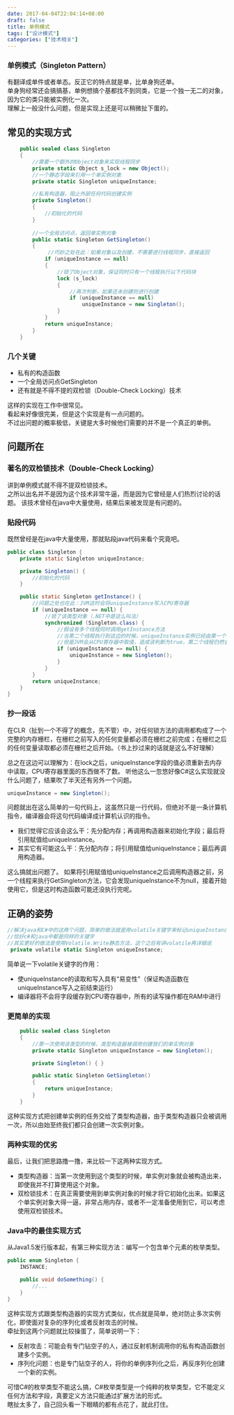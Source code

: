 ```yaml
---
date: 2017-04-04T22:04:14+08:00
draft: false
title: 单例模式
tags: ["设计模式"]
categories: ["技术相关"]
---
```


### 单例模式（Singleton Pattern）
有翻译成单件或者单态。反正它的特点就是单，比单身狗还单。  
单身狗经常还会搞搞基，单例想搞个基都找不到同类，它是一个独一无二的对象，因为它的类只能被实例化一次。  
理解上一般没什么问题，但是实现上还是可以稍微扯下蛋的。

## 常见的实现方式

```csharp
    public sealed class Singleton
    {
        //需要一个额外的Object对象来实现线程同步
        private static Object s_lock = new Object();
        //一个静态字段来引用一个单实例对象
        private static Singleton uniqueInstance;

        //私有构造器，阻止外部任何代码创建实例
        private Singleton() 
        {
            //初始化的代码
        }
        
        //一个全局访问点，返回单实例对象
        public static Singleton GetSingleton()
        {
             //巧妙之处在此：如果对象以及创建，不需要进行线程同步，直接返回
            if (uniqueInstance == null)
            {
                //锁了Object对象，保证同时只有一个线程执行以下代码块
                lock (s_lock)
                {
                    //再次判断，如果还未创建则进行创建
                    if (uniqueInstance == null)
                        uniqueInstance = new Singleton();
                }
            }
            return uniqueInstance;
        }
    }
```
### 几个关键
* 私有的构造函数
* 一个全局访问点GetSingleton
* 还有就是不得不提的双检锁（Double-Check Locking）技术

这样的实现在工作中很常见。  
看起来好像很完美，但是这个实现是有一点问题的。  
不过出问题的概率极低，关键是大多时候他们需要的并不是一个真正的单例。

## 问题所在

### 著名的双检锁技术（Double-Check Locking）
讲到单例模式就不得不提双检锁技术。  
之所以出名并不是因为这个技术非常牛逼，而是因为它曾经是人们热烈讨论的话题。
该技术曾经在java中大量使用，结果后来被发现是有问题的。

### 贴段代码
既然曾经是在java中大量使用，那就贴段java代码来看个究竟吧。
```java
public class Singleton {
    private static Singleton uniqueInstance;

    private Singleton() {
        //初始化的代码
    }

    public static Singleton getInstance() {
        //问题之处也在此：JVM这时会将uniqueInstance写入CPU寄存器
        if (uniqueInstance == null) {
            //锁了该类型对象（.NET中是这么叫法）
            synchronized (Singleton.class) {
                //假设有多个线程同时调用getInstance方法
                //当第二个线程执行到这边的时候，uniqueInstance实例已经由第一个线程创建好
                //但是JVM会从CPU寄存器中取值，造成该判断为true，第二个线程仍然会再创建实例
                if (uniqueInstance == null) {
                    uniqueInstance = new Singleton();
                }
            }
        }
        return uniqueInstance;
    }
}
```
### 抄一段话
在CLR（扯到一个不得了的概念，先不管）中，对任何锁方法的调用都构成了一个完整的内存栅栏，在栅栏之前写入的任何变量都必须在栅栏之前完成；在栅栏之后的任何变量读取都必须在栅栏之后开始。（书上抄过来的话就是这么不好理解）

总之在这边可以理解为：在lock之后，uniqueInstance字段的值必须重新去内存中读取，CPU寄存器里面的东西做不了数。
听他这么一忽悠好像C#这么实现就没什么问题了，结果吹了半天还有另外一个问题。
```csharp
uniqueInstance = new Singleton();
```
问题就出在这么简单的一句代码上，这虽然只是一行代码，但绝对不是一条计算机指令，编译器会将这句代码编译成计算机认识的指令。

* 我们觉得它应该会这么干：先分配内存；再调用构造器来初始化字段；最后将引用赋值给uniqueInstance。
* 其实它有可能这么干：先分配内存；将引用赋值给uniqueInstance；最后再调用构造器。

这么搞就出问题了。
如果将引用赋值给uniqueInstance之后调用构造器之前，另一个线程来执行GetSingleton方法，它会发现uniqueInstance不为null，接着开始使用它，但是这时构造函数可能还没执行完呢。

## 正确的姿势
```csharp
//解决java和C#中的这两个问题，简单的做法就是用volatile关键字来标记uniqueInstance字段
//恰好c#和java中都是同样的关键字
//其实更好的做法是使用Volatile.Write静态方法，这个之后有讲volatile再详细说
 private volatile static Singleton uniqueInstance;
```
简单说一下volatile关键字的作用：

* 使uniqueInstance的读取和写入具有“易变性”（保证构造函数在uniqueInstance写入之前结束运行）
* 编译器将不会将字段缓存到CPU寄存器中，所有的读写操作都在RAM中进行

### 更简单的实现
```csharp
    public sealed class Singleton
    {
        //第一次使用该类型的时候，类型构造器被调用创建我们的单实例对象
        private static Singleton uniqueInstance = new Singleton();

        private Singleton() { }

        public static Singleton GetSingleton()
        {
            return uniqueInstance;
        }
    }
```
这种实现方式把创建单实例的任务交给了类型构造器，由于类型构造器只会被调用一次，所以由始至终我们都只会创建一次实例对象。
### 两种实现的优劣
最后，让我们把思路撸一撸，来比较一下这两种实现方式。

* 类型构造器：当第一次使用到这个类型的时候，单实例对象就会被构造出来，即使我并不打算使用这个对象。
* 双检锁技术：在真正需要使用到单实例对象的时候才将它初始化出来。如果这个单实例对象大得一逼，非常占用内存，或者不一定准备使用到它，可以考虑使用双检锁技术。

### Java中的最佳实现方式
从Java1.5发行版本起，有第三种实现方法：编写一个包含单个元素的枚举类型。
```java
public enum Singleton {
    INSTANCE;

    public void doSomething() {
        //...
    }
}
```
这种实现方式跟类型构造器的实现方式类似，优点就是简单，绝对防止多次实例化，即使面对复杂的序列化或者反射攻击的时候。  
牵扯到这两个问题就比较操蛋了，简单说明一下：

* 反射攻击：可能会有专门钻空子的人，通过反射机制调用你的私有构造函数创建多个实例。
* 序列化问题：也是专门钻空子的人，将你的单例序列化之后，再反序列化创建一个新的实例。

可惜C#的枚举类型不能这么搞，C#枚举类型是一个纯粹的枚举类型，它不能定义任何方法和字段，真要定义方法只能通过扩展方法的形式。   
瞎扯太多了，自己回头看一下眼睛的都有点花了，就此打住。  